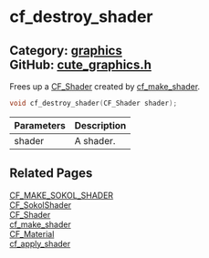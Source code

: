 [](../header.md ':include')

# cf_destroy_shader

Category: [graphics](/api_reference?id=graphics)  
GitHub: [cute_graphics.h](https://github.com/RandyGaul/cute_framework/blob/master/include/cute_graphics.h)  
---

Frees up a [CF_Shader](/graphics/cf_shader.md) created by [cf_make_shader](/graphics/cf_make_shader.md).

```cpp
void cf_destroy_shader(CF_Shader shader);
```

Parameters | Description
--- | ---
shader | A shader.

## Related Pages

[CF_MAKE_SOKOL_SHADER](/graphics/cf_make_sokol_shader.md)  
[CF_SokolShader](/graphics/cf_sokolshader.md)  
[CF_Shader](/graphics/cf_shader.md)  
[cf_make_shader](/graphics/cf_make_shader.md)  
[CF_Material](/graphics/cf_material.md)  
[cf_apply_shader](/graphics/cf_apply_shader.md)  
